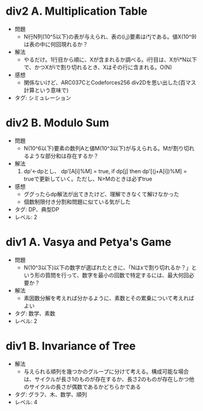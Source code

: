 # div2 A. Multiplication Table

- 問題
    - N行N列(10^5以下)の表が与えられ、表の(i,j)要素はi*jである。値X(10^9)は表の中に何回現れるか？
- 解法
    - やるだけ。1行目から順に、Xが含まれるか調べる。i行目は、Xがi*N以下で、かつXがiで割り切れるとき、Xはその行に含まれる。O(N)
- 感想
    - 関係ないけど、ARC037CとCodeforces256 div2Dを思い出した(百マス計算という意味で)
- タグ: シミュレーション

# div2 B. Modulo Sum

- 問題
    - N(10^6以下)要素の数列Aと値M(10^3以下)が与えられる。Mが割り切れるような部分和は存在するか？
- 解法
    1. dp'<-dpとし、 dp'[A[i]%M] = true, if dp[j] then dp'[(j+A[i])%M] = trueで更新していく。ただし、N>Mのときは必ずtrue
- 感想
    - ググったらdp解法が出てきたけど、理解できなくて解けなかった
    - 個数制限付き分割和問題に似ている気がした
- タグ: DP、典型DP
- レベル: 2

# div1 A. Vasya and Petya's Game

- 問題
    - N(10^3以下)以下の数字が選ばれたときに、「Nはxで割り切れるか？」という形の質問を行って、数字を最小の回数で特定するには、最大何回必要か？
- 解法
    - 素因数分解を考えれば分かるように、素数とその累乗について考えればよい
- タグ: 数学、素数
- レベル: 2

# div1 B. Invariance of Tree

- 解法
    - 与えられる順列を幾つかのグループに分けて考える。構成可能な場合は、サイクルが長さ1のものが存在するか、長さ2のものが存在しかつ他のサイクルの長さが偶数であるかどちらかである
- タグ: グラフ、木、数学、順列
- レベル: 4
